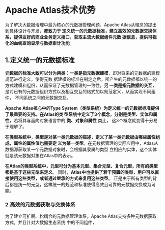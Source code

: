 Apache Atlas技术优势
===================================================================================
为了解决大数据治理中最为核心的元数据管理问题，Apache Atlas从理念的提出到具体设计与开发，**都致力于
定义统一的元数据标准，建立高效的元数据交换体系，提供友好的商业业务定义接口，获取主流大数据组件元数
据信息，提供可视化的血统查询显示与数据审计功能**。

## 1.定义统一的元数据标准
**元数据的标准大致可以分为两类：一类是指元数据建模**，即对将来的元数据的建模规范进行定义，使得元数
据建模的标准在制定之后，所产生的元数据都以统一的方式建模和组织，从而保证了元数据管理的一致性。**另
一类是指元数据的交互**，是对已有的元数据组织方式以及相互交互的格式加以规范定义，从而实现不同组件，
不同系统之间的元数据交互。

**Apache Atlas核心中的Type System（类型系统）为定义统一的元数据标准提供了最重要的支持。在Atlas的类
型系统中定义了3个概念，分别是类型、实体和属性**，若将其与面向对象语言中的 **类、对象和属性** 类比，
这3个概念就变得十分易于理解了。

**在类型系统中，类型是对某一类元数据的描述，定义了某一类元数据由哪些属性组成，属性的属性值也需要定
义为某一类型**。在元数据管理的实际应用中，Atlas从数据源获取某一个元数据对象时，会根据其隶属的类型
立相应的实体，这个实体就是该元数据对象在Atlas中的表示。

**在Atlas的类型系统中，元型可分为基本元型、集合元型、复合元型，所有的类型都是基于这些元型来定义**。
同时，**Atlas中也提供了若干预置的类型，用户可以直接使用这些类型，或者通过继承的方式来复用这些类型**。
正是由于所有类型的背后都是统一的元型，这样统一的规范和标准使得高效且可靠的元数据交换成为可能。

### 2.高效的元数据获取与交换体系
为了建立可扩展、松耦合的元数据管理体系，Apache Atlas支持多种元数据获取方式，并且针对大数据生态系统
中的不同组件，






